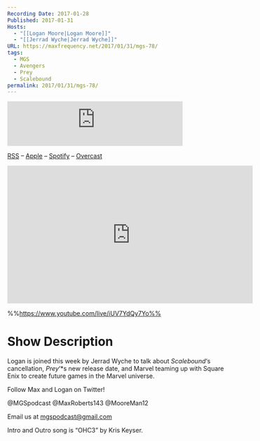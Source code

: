 ```yaml
---
Recording Date: 2017-01-28
Published: 2017-01-31
Hosts:
  - "[[Logan Moore|Logan Moore]]"
  - "[[Jerrad Wyche|Jerrad Wyche]]"
URL: https://maxfrequency.net/2017/01/31/mgs-78/
tags:
  - MGS
  - Avengers
  - Prey
  - Scalebound
permalink: 2017/01/31/mgs-78/
---
```

<iframe src="https://podcasters.spotify.com/pod/show/millennialgamingspeak/embed/episodes/Episode-78-Square-Enix-Assembles-The-Avengers-e1adhuj/a-a6ts477" height="102px" width="400px" frameborder="0" scrolling="no"></iframe>

[RSS](https://anchor.fm/s/74aa3858/podcast/rss) – [Apple](https://podcasts.apple.com/us/podcast/episode-3-gdc-wrap-up/id1000915981?i=1000542222515) – [Spotify](https://open.spotify.com/episode/7wePXT4Bt22LWifVLx3n8y) – [Overcast](https://overcast.fm/+EtIgeWxEU)

<div class=iframe-container>
<iframe width="560" height="315" src="https://www.youtube-nocookie.com/embed/iUV7YdQy7Yo?si=WmmoY4HlbBuf_CZR" title="YouTube video player" frameborder="0" allow="accelerometer; autoplay; clipboard-write; encrypted-media; gyroscope; picture-in-picture; web-share" allowfullscreen></iframe>
</div>

%%https://www.youtube.com/live/iUV7YdQy7Yo%%

# Show Description

Logan is joined this week by Jerrad Wyche to talk about *Scalebound*‘s cancellation, *Prey*‘*s new release date, and Marvel teaming up with Square Enix to create future games in the Marvel universe.

Follow Max and Logan on Twitter!

@MGSpodcast
@MaxRoberts143
@MooreMan12

Email us at mgspodcast@gmail.com

Intro and Outro song is “OHC3” by Kris Keyser.